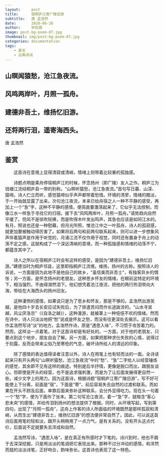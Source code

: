 ```yaml
---
layout:     post
title:      宿桐庐江寄广陵旧游
subtitle:   唐 孟浩然
date:       2020-06-26
author:     听松阁
image: post-bg-poem-07.jpg
thumbnail: img/post-bg-poem-07.jpg
categories: documentation
tags:
    - 美文
    - 古典诗词
---
```


## 山暝闻猿愁，沧江急夜流。

## 风鸣两岸叶，月照一孤舟。

## 建德非吾土，维扬忆旧游。

## 还将两行泪，遥寄海西头。


唐 孟浩然


## 鉴赏



　　这首诗在意境上显得清寂或清峭，情绪上则带着比较重的孤独感。



　　诗题点明是乘舟停宿桐庐江的时候，怀念扬州（即广陵）友人之作。桐庐江为钱塘江流经桐庐县一带的别称。“山暝听猿愁，沧江急夜流。”首句写日暮、山深、猿啼。诗人伫立而听，感觉猿啼似乎声声都带着愁情。环境的清寥，情绪的黯淡，于一开始就显露了出来。次句沧江夜流，本来已给舟宿之人一种不平静的感受，再加上一个“急”字，这种不平静的感情，便简直要激荡起来了，它似乎无法控制，而像江水一样急于寻找它的归宿。接下去“风鸣两岸叶，月照一孤舟。”语势趋向自然平缓了。但风不是徐吹轻拂，而是吹得木叶发出鸣声，其急也应该是如同江水的。有月，照说也还是一种慰藉，但月光所照，惟沧江中之一叶孤舟，诗人的孤寂感，就更加要被触动得厉害了。如果将后两句和前两句联系起来，则可以进一步想象风声伴着猿声是作用于听觉的，月涌江流不仅作用于视觉，同时还有置身于舟上的动荡不定之感。这就构成了一个深远清峭的意境，而一种孤独感和情绪的动荡不宁，都蕴含其中了。



　　诗人之所以在宿桐庐江时会有这样的感受，是因为“建德非吾土，维扬忆旧游。”建德当时为桐庐邻县，这里即指桐庐江流境。维扬，扬州的古称。按照诗人的诉说，一方面是因为此地不是他自己的故乡，“虽信美而非吾士”，有独客异乡的惆怅；另一方面，是怀念扬州的老朋友。这种思乡怀友的情绪，在眼前这特定的环境下，相当强烈，不由得潸然泪下。他幻想凭着沧江夜流，把他的两行热泪带向大海，带给在大海西头的扬州旧友。



　　这种凄恻的感情，如果说只是为了思乡和怀友，那是不够的。孟浩然出游吴越，是他四十岁去长安应试失败后，为了排遣苦闷而作长途跋涉的。“山水寻吴越，风尘厌洛京”（《自洛之越》），这种漫游，就被罩上一种悒悒不欢的情绪。然而在诗中，诗人只淡淡地把“愁”说成是怀友之愁，而没有往更深处去揭示。这可以看作孟浩然写诗“淡”的地方。孟浩然作诗，原是“遇思入咏”，不习惯于攻苦着力的。然而，这样淡一点着笔，对于这首诗却是有好处的。一方面，对于他的老朋友，只要点到这个地步，朋友自会了解。另一方面，如果把那种求仕失败的心情，说得过于刻露，反而会带来尘俗乃至寒伧的气息，破坏诗所给人的清远的印象。



　　除了感情的表达值得读者注意以外，诗人在用笔上也有轻而淡的一面。全诗读起来只有开头两句“山暝听猿愁，沧江急夜流”中的“愁”、“急”二字给人以经营锤炼的感觉，其余即不见有这样的痕迹。特别是后半抒情，更像是脱口而出，跟朋友谈心。但即使是开头的经营，也不是追求强刺激，而是为了让后面发展得更自然一些，减少文字上的用力。因为这首诗，根据诗题“宿桐庐江寄广陵旧游”，写不好可能使上下分离，前面是“宿”，下面是“寄”，前后容易失去自然的过渡和联系。而如果在开头不顾及后面，单靠后面来弥补这种联系，会分外显得吃力。现在头一句着一个“愁”字，便为下面作了张本。第二句写沧江夜流，着一“急”字，就暗含“客心悲未央”的感情，并给传泪到扬州的想法提供了根据。同时，从环境写起，写到第四句，出现了“月照一孤舟”，这舟上作客的诗人所面临的环境既然是那样孤寂和清峭，从而生出“建德非吾土，维扬忆旧游”的想法便非常自然了。因此，可以说这首诗后面用笔的轻和淡，跟开头稍稍用了一点力气，是有关系的。没有开头这点代价，后面说不定就要失去浑成和自然。



　　孟浩然写诗，“遇思入咏”，是在真正有所感时才下笔的。诗兴到时，他也不屑于去深深挖掘，只是用淡淡的笔调把它表现出来。那种不过分冲动的感情，和浑然而就的淡淡诗笔，正好吻合，韵味弥长。这首诗也表现了这一特色。
